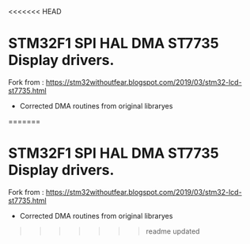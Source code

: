 <<<<<<< HEAD
 # STM32F1 SPI HAL DMA ST7735 Display drivers.

 Fork from : https://stm32withoutfear.blogspot.com/2019/03/stm32-lcd-st7735.html

 * Corrected DMA routines from original libraryes



=======
 # STM32F1 SPI HAL DMA ST7735 Display drivers.

 Fork from : https://stm32withoutfear.blogspot.com/2019/03/stm32-lcd-st7735.html

 * Corrected DMA routines from original libraryes



>>>>>>> readme updated

